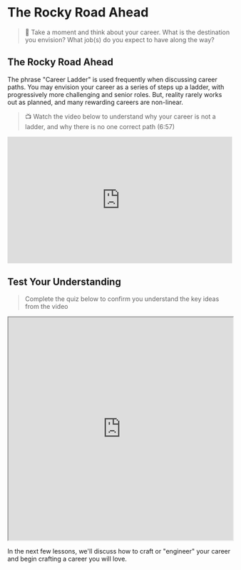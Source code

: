 # The Rocky Road Ahead

> 🤔 Take a moment and think about your career. What is the destination you envision? What job(s) do you expect to have along the way?

## The Rocky Road Ahead

The phrase "Career Ladder" is used frequently when discussing career paths. You may envision your career as a series of steps up a ladder, with progressively more challenging and senior roles. But, reality rarely works out as planned, and many rewarding careers are non-linear. 

>  📺 Watch the video below to understand why your career is not a ladder, and why there is no one correct path (6:57)

 <div style="position: relative; padding-bottom: 56.25%; height: 0;">
  <iframe width="560" height="315" src="https://www.youtube.com/embed/oAgMKap9Cv8?si=YsMRNec8vcdv0h2H" title="YouTube video player" frameborder="0" allow="accelerometer; autoplay; clipboard-write; encrypted-media; gyroscope; picture-in-picture; web-share" allowfullscreen style="position: absolute; top: 0; left: 0; width: 100%; height: 100%;"></iframe>
</div>

## Test Your Understanding
> Complete the quiz below to confirm you understand the key ideas from the video

<iframe height="500" width="100%" src="https://kibo-school.typeform.com/to/qrffuQhi?disable-auto-focus=true" allow="fullscreen"></iframe>

In the next few lessons, we'll discuss how to craft or "engineer" your career and begin crafting a career you will love.

